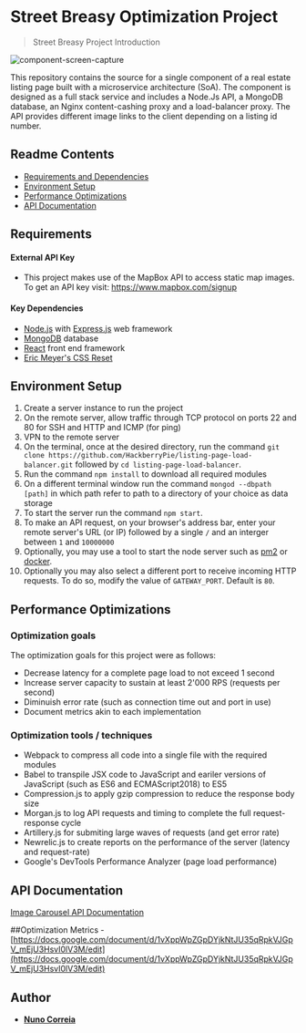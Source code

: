 # Street Breasy Optimization Project
> Street Breasy Project Introduction

![component-screen-capture](https://github.com/HackberryPie/image-carousel-component/blob/master/documentation/images/component-screen-capture-main.gif)

This repository contains the source for a single component of a real estate listing page built with a microservice architecture (SoA). The component is designed as a full stack service and includes a Node.Js API, a MongoDB database, an Nginx content-cashing proxy and a load-balancer proxy. The API provides different image links to the client depending on a listing id number.


## Readme Contents

- [Requirements and Dependencies](#requirements)
- [Environment Setup](#environment-setup)
- [Performance Optimizations](#performance-optimizations)
- [API Documentation](#api-documentation)


## Requirements

#### External API Key

- This project makes use of the MapBox API to access static map images. To get an API key visit: https://www.mapbox.com/signup

#### Key Dependencies

- [Node.js](https://nodejs.org/en/) with [Express.js](https://expressjs.com/) web framework
- [MongoDB](https://www.mongodb.com/) database
- [React](https://reactjs.org/docs/getting-started.html) front end framework
- [Eric Meyer's CSS Reset](https://meyerweb.com/eric/tools/css/reset/)

## Environment Setup

1. Create a server instance to run the project
2. On the remote server, allow traffic through TCP protocol on ports 22 and 80 for SSH and HTTP and ICMP (for ping)
3. VPN to the remote server  
4. On the terminal, once at the desired directory, run the command `git clone https://github.com/HackberryPie/listing-page-load-balancer.git` followed by `cd listing-page-load-balancer`.
5. Run the command `npm install` to download all required modules
6. On a different terminal window run the command `mongod --dbpath [path]` in which path refer to path to a directory of your choice as data storage
7. To start the server run the command `npm start`.
8. To make an API request, on your browser's address bar, enter your remote server's URL (or IP) followed by a single `/` and an interger between `1` and `10000000`
9. Optionally, you may use a tool to start the node server such as [pm2](http://pm2.keymetrics.io/) or [docker](https://docs.docker.com/docker-hub/).
10. Optionally you may also select a different port to receive incoming HTTP requests. To do so, modify the value of `GATEWAY_PORT`. Default is `80`.


## Performance Optimizations

### Optimization goals

The optimization goals for this project were as follows:
- Decrease latency for a complete page load to not exceed 1 second
- Increase server capacity to sustain at least 2'000 RPS (requests per second)
- Diminuish error rate (such as connection time out and port in use)
- Document metrics akin to each implementation


### Optimization tools / techniques
- Webpack to compress all code into a single file with the required modules
- Babel to transpile JSX code to JavaScript and eariler versions of JavaScript (such as ES6 and ECMAScript2018) to ES5
- Compression.js to apply gzip compression to reduce the response body size 
- Morgan.js to log API requests and timing to complete the full request-response cycle
- Artillery.js for submiting large waves of requests (and get error rate)
- Newrelic.js to create reports on the performance of the server (latency and request-rate)
- Google's DevTools Performance Analyzer (page load performance)
  

## API Documentation

[Image Carousel API Documentation](https://github.com/HackberryPie/image-carousel-component/blob/master/documentation/api-documentation.md)

##Optimization Metrics
    - [https://docs.google.com/document/d/1vXppWpZGpDYjkNtJU35qRpkVJGpV_mEjU3HsvI0lV3M/edit](https://docs.google.com/document/d/1vXppWpZGpDYjkNtJU35qRpkVJGpV_mEjU3HsvI0lV3M/edit)

## Author

* [**Nuno Correia**](https://www.linkedin.com/in/nuno-correia-901904132/)



